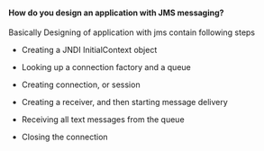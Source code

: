 #### How do you design an application with JMS messaging?

Basically Designing of application with jms contain following steps


* Creating a JNDI InitialContext object

* Looking up a connection factory and a queue

* Creating connection, or session

* Creating a receiver, and then starting message delivery

* Receiving all text messages from the queue

* Closing the connection
